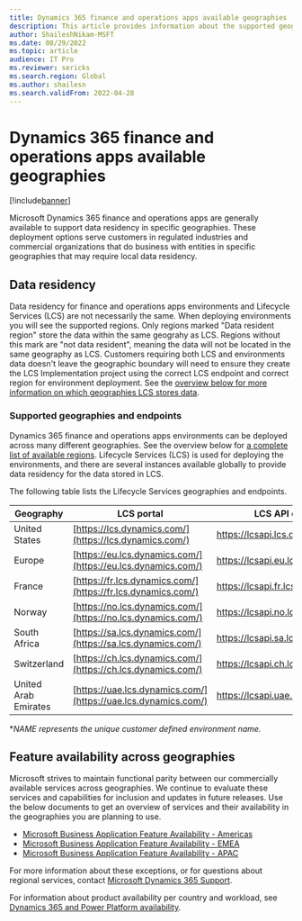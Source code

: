 ```yaml
---
title: Dynamics 365 finance and operations apps available geographies
description: This article provides information about the supported geographies and endpoints for Microsoft Dynamics 365 finance and operations apps.
author: ShaileshNikam-MSFT
ms.date: 08/29/2022
ms.topic: article
audience: IT Pro
ms.reviewer: sericks
ms.search.region: Global
ms.author: shailesn
ms.search.validFrom: 2022-04-28
---
```


# Dynamics 365 finance and operations apps available geographies

[!include[banner](../includes/banner.md)]

Microsoft Dynamics 365 finance and operations apps are generally available to support data residency in specific geographies. These deployment options serve customers in regulated industries and commercial organizations that do business with entities in specific geographies that may require local data residency.

## Data residency

Data residency for finance and operations apps environments and Lifecycle Services (LCS) are not necessarily the same. When deploying environments you will see the supported regions. Only regions marked "Data resident region" store the data within the same geograhy as LCS. Regions without this mark are "not data resident", meaning the data will not be located in the same geography as LCS. Customers requiring both LCS and environments data doesn't leave the geographic boundary will need to ensure they create the LCS Implementation project using the correct LCS endpoint and correct region for environment deployment. See the [overview below for more information on which geographies LCS stores data](#supported-geographies-and-endpoints).

### Supported geographies and endpoints

Dynamics 365 finance and operations apps environments can be deployed across many different geographies. See the overview below for [a complete list of available regions](#feature-availability-across-geographies). Lifecycle Services (LCS) is used for deploying the environments, and there are several instances available globally to provide data residency for the data stored in LCS.

The following table lists the Lifecycle Services geographies and endpoints.

| **Geography** | **LCS portal** | **LCS API endpoint** | **Environment URL*** |
|-----------|--------------|------------------|----------------------|
| United States | [https://lcs.dynamics.com/](https://lcs.dynamics.com/) | <https://lcsapi.lcs.dynamics.com> | <https://NAME.operations.dynamics.com/> |
| Europe | [https://eu.lcs.dynamics.com/](https://eu.lcs.dynamics.com/) | <https://lcsapi.eu.lcs.dynamics.com> | <https://NAME.operations.eu.dynamics.com/> |
| France | [https://fr.lcs.dynamics.com/](https://fr.lcs.dynamics.com/) | <https://lcsapi.fr.lcs.dynamics.com> | <https://NAME.operations.fr.dynamics.com/> |
| Norway | [https://no.lcs.dynamics.com/](https://no.lcs.dynamics.com/) | <https://lcsapi.no.lcs.dynamics.com> | <https://NAME.operations.no.dynamics.com/> |
| South Africa | [https://sa.lcs.dynamics.com/](https://sa.lcs.dynamics.com/) | <https://lcsapi.sa.lcs.dynamics.com> | <https://NAME.operations.sa.dynamics.com/> |
| Switzerland | [https://ch.lcs.dynamics.com/](https://ch.lcs.dynamics.com/) | <https://lcsapi.ch.lcs.dynamics.com> | <https://NAME.operations.ch.dynamics.com/> |
| United Arab Emirates | [https://uae.lcs.dynamics.com/](https://uae.lcs.dynamics.com/) | <https://lcsapi.uae.lcs.dynamics.com> | <https://NAME.operations.uae.dynamics.com/> |

**NAME represents the unique customer defined environment name.*

## Feature availability across geographies

Microsoft strives to maintain functional parity between our commercially available services across geographies. We continue to evaluate these services and capabilities for inclusion and updates in future releases. Use the below documents to get an overview of services and their availability in the geographies you are planning to use.

* [Microsoft Business Application Feature Availability - Americas](https://aka.ms/bapfunctionalparityamericas)
* [Microsoft Business Application Feature Availability - EMEA](https://aka.ms/bapfunctionalparityemea)
* [Microsoft Business Application Feature Availability - APAC](https://aka.ms/bapfunctionalparityapac)

For more information about these exceptions, or for questions about regional services, contact [Microsoft Dynamics 365 Support](https://dynamics.microsoft.com/support/).

For information about product availability per country and workload, see [Dynamics 365 and Power Platform availability](https://dynamics.microsoft.com/availability-reports/).
